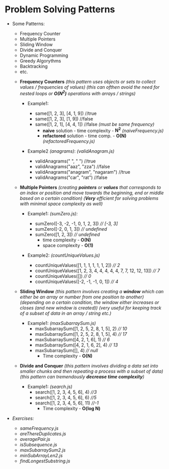 # Problem Solving Patterns
* Some Patterns:
    - Frequency Counter
    - Multiple Pointers
    - Sliding Window
    - Divide and Conquer
    - Dynamic Programming
    - Greedy Algorythms
    - Backtracking
    - etc.

    * **Frequency Counters**
        *(this pattern uses objects or sets to collect values / frequencies of values)*
        *(this can ofthen avoid the need for nested loops or **O(N<sup>2</sup>)** operations with arrays / strings)*
        
        - Example1:
            - same([1, 2, 3], [4, 1, 9]) //true
            - same([1, 2, 3], [1, 9]) //false
            - same([1, 2, 1], [4, 4, 1]) //false *(must be same frequency)*
                - **naive** solution - time complexity - **N<sup>2</sup>** *(naiveFrequency.js)*
                - **refactored** solution - time comp. - **O(N)** *(refactoredFrequency.js)*

        - Example2 *(anagrams)*:
            *(validAnagram.js)*
            - validAnagrams(" ", " ") //true
            - validAnagrams("aaz", "zza") //false
            - validAnagrams("anagram", "nagaram") //true
            - validAnagrams("car", "rat") //false

    * **Multiple Pointers** 
        *(creating **pointers** or **values** that corresponds to an index or position and move towards the beginning, end or middle based on a certain condition)*
        *(**Very** efficient for solving problems with minimal space complexity as well)*
       
        - Example1:
            *(sumZero.js):*
            - sumZero([-3, -2, -1, 0, 1, 2, 3]) *// [-3, 3]*
            - sumZero([-2, 0, 1, 3]) *// undefined*
            - sumZero([1, 2, 3]) *// undefined*
                - time complexity  - **O(N)**
                - space complexity - **O(1)**

        - Example2: 
            *(countUniqueValues.js)*
            - countUniqueValues([1, 1, 1, 1, 1, 1, 2]) *// 2*
            - countUniqueValues([1, 2, 3, 4, 4, 4, 4, 4, 7, 7, 12, 12, 13]) *// 7*
            - countUniqueValues([]) *// 0*
            - countUniqueValues([-2, -1, -1, 0, 1]) *// 4*

    * **Sliding Window**
        *(this pattern involves creating a **window** which can either be an array or number from one position to another)*
        *(depending on a certain condition, the window either increases or closes (and new window is created))*
        *(very useful for keeping track of a subset of data in an array / string etc.)*
        
        - Example1: 
            *(maxSubarraySum.js)*
            - maxSubarraySum([1, 2, 5, 2, 8, 1, 5], 2) *// 10*
            - maxSubarraySum([1, 2, 5, 2, 8, 1, 5], 4) *// 17*
            - maxSubarraySum([4, 2, 1, 6], 1) *// 6*            
            - maxSubarraySum([4, 2, 1, 6, 2], 4) *// 13*            
            - maxSubarraySum([], 4) *// null*      
                - Time complexity - **O(N)**

    * **Divide and Conquer**
        *(this pattern involves dividing a data set into smaller chunks and then repeating a process with a subset of data)*
        *(this pattern can tremendously **decrease time complexity**)*      
        
        - Example1: 
            *(search.js)*
            - search([1, 2, 3, 4, 5, 6], 4) *//3*
            - search([1, 2, 3, 4, 5, 6], 6) *//5*
            - search([1, 2, 3, 4, 5, 6], 11) *//-1*
                - Time complexity - **O(log N)**

* *Exercises:*
    - *sameFrequency.js*
    - *areThereDuplicates.js*
    - *averagePair.js*
    - *isSubsequence.js*
    - *maxSubarraySum2.js*
    - *minSubArrayLen2.js*
    - *findLongestSubstring.js*
